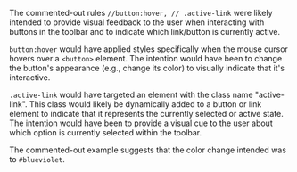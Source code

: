 The commented-out rules `//button:hover, // .active-link` were likely intended to provide visual feedback to the user when interacting with buttons in the toolbar and to indicate which link/button is currently active. 

`button:hover` would have applied styles specifically when the mouse cursor hovers over a `<button>` element. The intention would have been to change the button's appearance (e.g., change its color) to visually indicate that it's interactive.

`.active-link` would have targeted an element with the class name "active-link". This class would likely be dynamically added to a button or link element to indicate that it represents the currently selected or active state. The intention would have been to provide a visual cue to the user about which option is currently selected within the toolbar.

The commented-out example suggests that the color change intended was to `#blueviolet`.